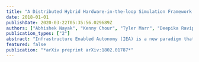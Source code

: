 ```yaml
---
title: "A Distributed Hybrid Hardware-in-the-loop Simulation Framework for Infrastructure Enabled Autonomy"
date: 2018-01-01
publishDate: 2020-03-22T05:35:56.029689Z
authors: ["Abhishek Nayak", "Kenny Chour", "Tyler Marr", "Deepika Ravipati", "Sheelabhadra Dey", "Alvika Gautam", "Swaminathan Gopalswamy", "Sivakumar Rathinam"]
publication_types: ["2"]
abstract: "Infrastructure Enabled Autonomy (IEA) is a new paradigm that employs a distributed intelligence architecture for connected autonomous vehicles by offloading core functionalities to the infrastructure. In this paper, we develop a simulation framework that can be used to study the concept. A key challenge for such a simulation is the rapid increase in the scale of the computations with the size of the infrastructure to be considered. Our simulation framework is designed to be distributed and scales proportionally with the infrastructure. By integrally using both the hardware controllers and communication devices as part of the simulation framework, we achieve an optimal balance between modeling of the dynamics and sensors, and reusing real hardware for simulation of proprietary or complex communication methods. Multiple cameras on the infrastructure are simulated. The simulation of the camera image processing is done in distributed hardware and the resultant position information is transmitted wirelessly to the computer simulating the autonomous vehicle. We demonstrate closed loop control of a single vehicle following given waypoints using information from multiple cameras located on Road-Side-Units."
featured: false
publication: "*arXiv preprint arXiv:1802.01787*"
---
```


